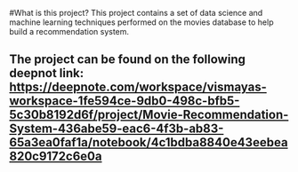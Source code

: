 #What is this project?
This project contains a set of data science and machine learning techniques performed on the movies database to help build a recommendation system.

## The project can be found on the following deepnot link: https://deepnote.com/workspace/vismayas-workspace-1fe594ce-9db0-498c-bfb5-5c30b8192d6f/project/Movie-Recommendation-System-436abe59-eac6-4f3b-ab83-65a3ea0faf1a/notebook/4c1bdba8840e43eebea820c9172c6e0a
